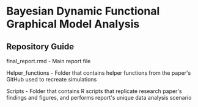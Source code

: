 # Bayesian Dynamic Functional Graphical Model Analysis

## Repository Guide

final_report.rmd - Main report file

Helper_functions - Folder that contains helper functions from the paper's GitHub used to recreate simulations

Scripts - Folder that contains R scripts that replicate research paper's findings and figures, and performs report's unique data analysis scenario
